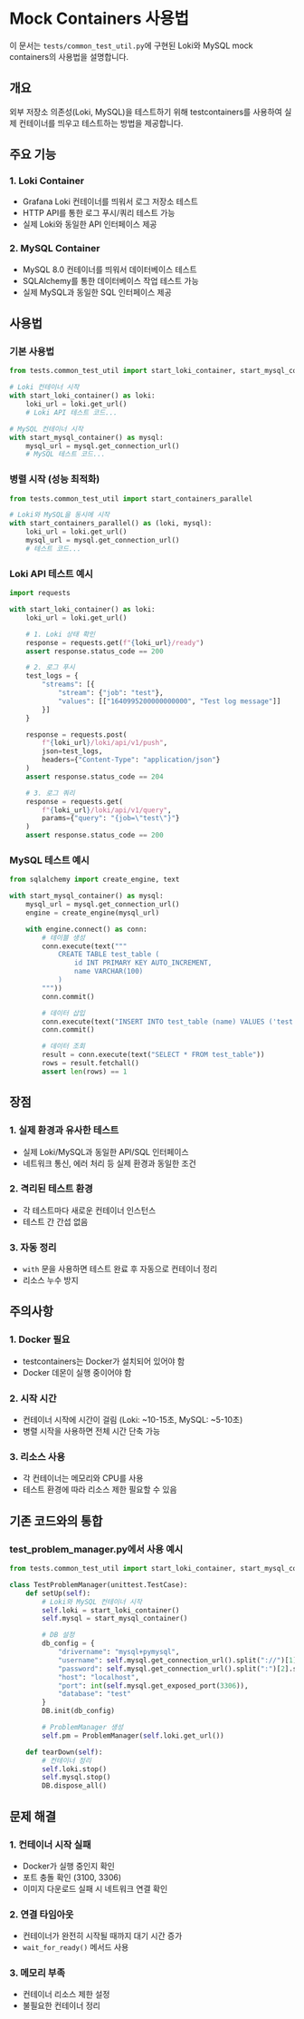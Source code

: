# Mock Containers 사용법

이 문서는 `tests/common_test_util.py`에 구현된 Loki와 MySQL mock containers의 사용법을 설명합니다.

## 개요

외부 저장소 의존성(Loki, MySQL)을 테스트하기 위해 testcontainers를 사용하여 실제 컨테이너를 띄우고 테스트하는 방법을 제공합니다.

## 주요 기능

### 1. Loki Container

- Grafana Loki 컨테이너를 띄워서 로그 저장소 테스트
- HTTP API를 통한 로그 푸시/쿼리 테스트 가능
- 실제 Loki와 동일한 API 인터페이스 제공

### 2. MySQL Container

- MySQL 8.0 컨테이너를 띄워서 데이터베이스 테스트
- SQLAlchemy를 통한 데이터베이스 작업 테스트 가능
- 실제 MySQL과 동일한 SQL 인터페이스 제공

## 사용법

### 기본 사용법

```python
from tests.common_test_util import start_loki_container, start_mysql_container

# Loki 컨테이너 시작
with start_loki_container() as loki:
    loki_url = loki.get_url()
    # Loki API 테스트 코드...

# MySQL 컨테이너 시작
with start_mysql_container() as mysql:
    mysql_url = mysql.get_connection_url()
    # MySQL 테스트 코드...
```

### 병렬 시작 (성능 최적화)

```python
from tests.common_test_util import start_containers_parallel

# Loki와 MySQL을 동시에 시작
with start_containers_parallel() as (loki, mysql):
    loki_url = loki.get_url()
    mysql_url = mysql.get_connection_url()
    # 테스트 코드...
```

### Loki API 테스트 예시

```python
import requests

with start_loki_container() as loki:
    loki_url = loki.get_url()

    # 1. Loki 상태 확인
    response = requests.get(f"{loki_url}/ready")
    assert response.status_code == 200

    # 2. 로그 푸시
    test_logs = {
        "streams": [{
            "stream": {"job": "test"},
            "values": [["1640995200000000000", "Test log message"]]
        }]
    }

    response = requests.post(
        f"{loki_url}/loki/api/v1/push",
        json=test_logs,
        headers={"Content-Type": "application/json"}
    )
    assert response.status_code == 204

    # 3. 로그 쿼리
    response = requests.get(
        f"{loki_url}/loki/api/v1/query",
        params={"query": "{job=\"test\"}"}
    )
    assert response.status_code == 200
```

### MySQL 테스트 예시

```python
from sqlalchemy import create_engine, text

with start_mysql_container() as mysql:
    mysql_url = mysql.get_connection_url()
    engine = create_engine(mysql_url)

    with engine.connect() as conn:
        # 테이블 생성
        conn.execute(text("""
            CREATE TABLE test_table (
                id INT PRIMARY KEY AUTO_INCREMENT,
                name VARCHAR(100)
            )
        """))
        conn.commit()

        # 데이터 삽입
        conn.execute(text("INSERT INTO test_table (name) VALUES ('test')"))
        conn.commit()

        # 데이터 조회
        result = conn.execute(text("SELECT * FROM test_table"))
        rows = result.fetchall()
        assert len(rows) == 1
```

## 장점

### 1. 실제 환경과 유사한 테스트

- 실제 Loki/MySQL과 동일한 API/SQL 인터페이스
- 네트워크 통신, 에러 처리 등 실제 환경과 동일한 조건

### 2. 격리된 테스트 환경

- 각 테스트마다 새로운 컨테이너 인스턴스
- 테스트 간 간섭 없음

### 3. 자동 정리

- `with` 문을 사용하면 테스트 완료 후 자동으로 컨테이너 정리
- 리소스 누수 방지

## 주의사항

### 1. Docker 필요

- testcontainers는 Docker가 설치되어 있어야 함
- Docker 데몬이 실행 중이어야 함

### 2. 시작 시간

- 컨테이너 시작에 시간이 걸림 (Loki: ~10-15초, MySQL: ~5-10초)
- 병렬 시작을 사용하면 전체 시간 단축 가능

### 3. 리소스 사용

- 각 컨테이너는 메모리와 CPU를 사용
- 테스트 환경에 따라 리소스 제한 필요할 수 있음

## 기존 코드와의 통합

### test_problem_manager.py에서 사용 예시

```python
from tests.common_test_util import start_loki_container, start_mysql_container

class TestProblemManager(unittest.TestCase):
    def setUp(self):
        # Loki와 MySQL 컨테이너 시작
        self.loki = start_loki_container()
        self.mysql = start_mysql_container()

        # DB 설정
        db_config = {
            "drivername": "mysql+pymysql",
            "username": self.mysql.get_connection_url().split("://")[1].split(":")[0],
            "password": self.mysql.get_connection_url().split(":")[2].split("@")[0],
            "host": "localhost",
            "port": int(self.mysql.get_exposed_port(3306)),
            "database": "test"
        }
        DB.init(db_config)

        # ProblemManager 생성
        self.pm = ProblemManager(self.loki.get_url())

    def tearDown(self):
        # 컨테이너 정리
        self.loki.stop()
        self.mysql.stop()
        DB.dispose_all()
```

## 문제 해결

### 1. 컨테이너 시작 실패

- Docker가 실행 중인지 확인
- 포트 충돌 확인 (3100, 3306)
- 이미지 다운로드 실패 시 네트워크 연결 확인

### 2. 연결 타임아웃

- 컨테이너가 완전히 시작될 때까지 대기 시간 증가
- `wait_for_ready()` 메서드 사용

### 3. 메모리 부족

- 컨테이너 리소스 제한 설정
- 불필요한 컨테이너 정리
